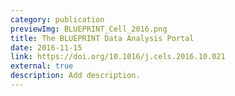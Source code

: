 ```yaml
---
category: publication
previewImg: BLUEPRINT_Cell_2016.png
title: The BLUEPRINT Data Analysis Portal
date: 2016-11-15
link: https://doi.org/10.1016/j.cels.2016.10.021
external: true
description: Add description.
---
```

